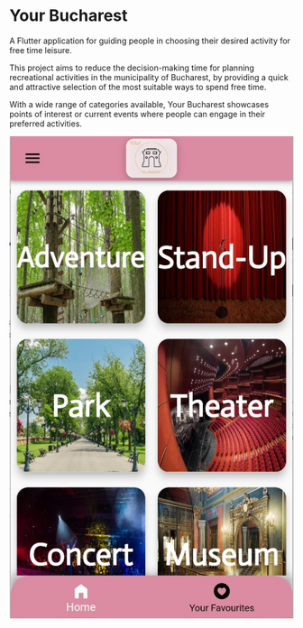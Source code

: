 # Your Bucharest 

A Flutter application for guiding people in choosing their desired activity for free time leisure.

This project aims to reduce the decision-making time for planning recreational activities in the municipality of Bucharest, 
by providing a quick and attractive selection of the most suitable ways to spend free time. 

With a wide range of categories available, Your Bucharest showcases points of interest or current events where people can engage in their preferred activities.

![Start Menu](../images/main_menu.jpg)